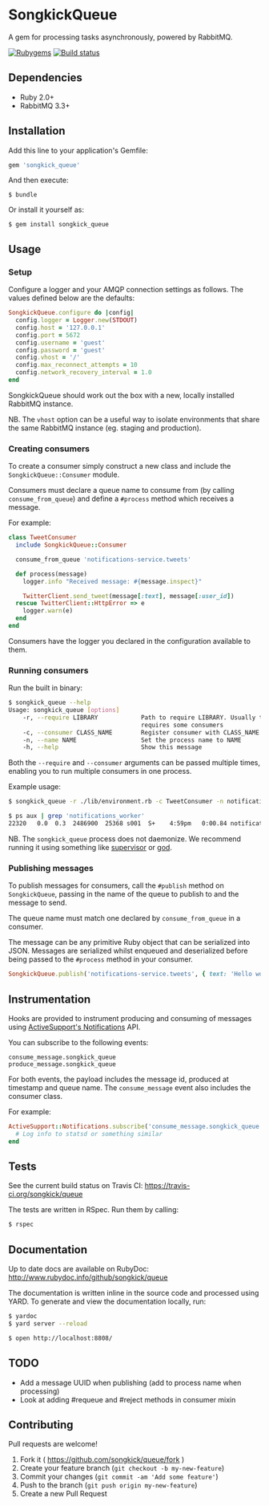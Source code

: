# SongkickQueue

A gem for processing tasks asynchronously, powered by RabbitMQ.

[![Rubygems](https://badge.fury.io/rb/songkick_queue.svg)](https://rubygems.org/gems/songkick_queue)
[![Build status](https://travis-ci.org/songkick/queue.svg?branch=master)](https://travis-ci.org/songkick/queue)

## Dependencies

* Ruby 2.0+
* RabbitMQ 3.3+

## Installation

Add this line to your application's Gemfile:

```ruby
gem 'songkick_queue'
```

And then execute:

    $ bundle

Or install it yourself as:

    $ gem install songkick_queue

## Usage

### Setup

Configure a logger and your AMQP connection settings as follows. The values defined below are the defaults:

```ruby
SongkickQueue.configure do |config|
  config.logger = Logger.new(STDOUT)
  config.host = '127.0.0.1'
  config.port = 5672
  config.username = 'guest'
  config.password = 'guest'
  config.vhost = '/'
  config.max_reconnect_attempts = 10
  config.network_recovery_interval = 1.0
end
```

SongkickQueue should work out the box with a new, locally installed RabbitMQ instance.

NB. The `vhost` option can be a useful way to isolate environments that share the same RabbitMQ instance (eg. staging and production).

### Creating consumers

To create a consumer simply construct a new class and include the `SongkickQueue::Consumer`
module.

Consumers must declare a queue name to consume from (by calling `consume_from_queue`) and
define a `#process` method which receives a message.

For example:

```ruby
class TweetConsumer
  include SongkickQueue::Consumer

  consume_from_queue 'notifications-service.tweets'

  def process(message)
    logger.info "Received message: #{message.inspect}"

    TwitterClient.send_tweet(message[:text], message[:user_id])
  rescue TwitterClient::HttpError => e
    logger.warn(e)
  end
end
```

Consumers have the logger you declared in the configuration available to them.

### Running consumers

Run the built in binary:

```sh
$ songkick_queue --help
Usage: songkick_queue [options]
    -r, --require LIBRARY            Path to require LIBRARY. Usually this will be a file that
                                     requires some consumers
    -c, --consumer CLASS_NAME        Register consumer with CLASS_NAME
    -n, --name NAME                  Set the process name to NAME
    -h, --help                       Show this message
```

Both the `--require` and `--consumer` arguments can be passed multiple times, enabling you to run
multiple consumers in one process.

Example usage:

```sh
$ songkick_queue -r ./lib/environment.rb -c TweetConsumer -n notifications_worker
```

```sh
$ ps aux | grep 'notifications_worker'
22320   0.0  0.3  2486900  25368 s001  S+    4:59pm   0:00.84 notifications_worker[idle]
```

NB. The `songkick_queue` process does not daemonize. We recommend running it using something like
[supervisor](http://supervisord.org/) or [god](http://godrb.com/).

### Publishing messages

To publish messages for consumers, call the `#publish` method on `SongkickQueue`, passing in the
name of the queue to publish to and the message to send.

The queue name must match one declared by `consume_from_queue` in a consumer.

The message can be any primitive Ruby object that can be serialized into JSON. Messages are
serialized whilst enqueued and deserialized before being passed to the `#process` method in your
consumer.

```ruby
SongkickQueue.publish('notifications-service.tweets', { text: 'Hello world', user_id: 57237722 })
```

## Instrumentation

Hooks are provided to instrument producing and consuming of messages using [ActiveSupport's Notifications](http://api.rubyonrails.org/classes/ActiveSupport/Notifications.html) API.

You can subscribe to the following events:

```
consume_message.songkick_queue
produce_message.songkick_queue
```

For both events, the payload includes the message id, produced at timestamp and queue name. The `consume_message` event also includes the consumer class.

For example:

```ruby
ActiveSupport::Notifications.subscribe('consume_message.songkick_queue') do |name, start, finish, id, payload|
  # Log info to statsd or something similar
end
```

## Tests

See the current build status on Travis CI: https://travis-ci.org/songkick/queue

The tests are written in RSpec. Run them by calling:

```sh
$ rspec
```

## Documentation

Up to date docs are available on RubyDoc: http://www.rubydoc.info/github/songkick/queue

The documentation is written inline in the source code and processed using YARD. To generate and
view the documentation locally, run:

```sh
$ yardoc
$ yard server --reload

$ open http://localhost:8808/
```

## TODO

* Add a message UUID when publishing (add to process name when processing)
* Look at adding #requeue and #reject methods in consumer mixin

## Contributing

Pull requests are welcome!

1. Fork it ( https://github.com/songkick/queue/fork )
2. Create your feature branch (`git checkout -b my-new-feature`)
3. Commit your changes (`git commit -am 'Add some feature'`)
4. Push to the branch (`git push origin my-new-feature`)
5. Create a new Pull Request
